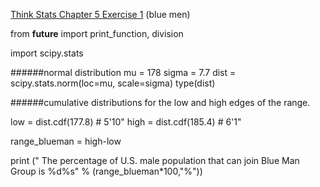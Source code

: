 [Think Stats Chapter 5 Exercise 1](http://greenteapress.com/thinkstats2/html/thinkstats2006.html#toc50) (blue men)

from __future__ import print_function, division

import scipy.stats

######normal distribution
mu = 178
sigma = 7.7
dist = scipy.stats.norm(loc=mu, scale=sigma)
type(dist)


######cumulative distributions for the low and high edges of the range.

low = dist.cdf(177.8)    # 5'10"
high = dist.cdf(185.4)   # 6'1"

range_blueman = high-low

print (" The percentage of U.S. male population that can join Blue Man Group is %d%s" % (range_blueman*100,"%"))
